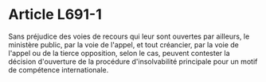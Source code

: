 # Article L691-1

<p>Sans préjudice des voies de recours qui leur sont ouvertes par ailleurs, le ministère public, par la voie de l'appel, et tout créancier, par la voie de l'appel ou de la tierce opposition, selon le cas, peuvent contester la décision d'ouverture de la procédure d'insolvabilité principale pour un motif de compétence internationale.</p>